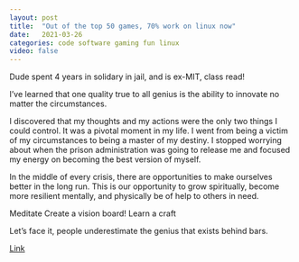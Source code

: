 ```yaml
---
layout: post
title:  "Out of the top 50 games, 70% work on linux now"
date:   2021-03-26
categories: code software gaming fun linux
video: false
---
```


Dude spent 4 years in solidary in jail, and is ex-MIT, class read!

I’ve learned that one quality true to all genius is the ability to innovate no matter the circumstances. 

I discovered that my thoughts and my actions were the only two things I could control. It was a pivotal moment in my life. I went from being a victim of my circumstances to being a master of my destiny. I stopped worrying about when the prison administration was going to release me and focused my energy on becoming the best version of myself. 

In the middle of every crisis, there are opportunities to make ourselves better in the long run. This is our opportunity to grow spiritually, become more resilient mentally, and physically be of help to others in need.

Meditate
Create a vision board!
Learn a craft

Let’s face it, people underestimate the genius that exists behind bars.

[Link](//humanparts.medium.com/8ight-things-i-learned-in-solitary-confiment-that-will-help-you-keep-calm-during-the-coronavirus-a5a253c2fe7e)